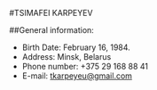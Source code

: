 #TSIMAFEI KARPEYEV  

##General information:  
* Birth Date: February 16, 1984.  
* Address: Minsk, Belarus   
* Phone number: +375 29 168 88 41 
* E-mail: [tkarpeyeu@gmail.com](tkarpeyeu@gmail.com) 

